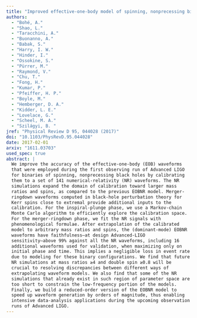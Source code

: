 ```yaml
---
title: "Improved effective-one-body model of spinning, nonprecessing binary black holes for the era of gravitational-wave astrophysics with advanced detectors"
authors:
  - "Bohé, A."
  - "Shao, L."
  - "Taracchini, A."
  - "Buonanno, A."
  - "Babak, S."
  - "Harry, I. W."
  - "Hinder, I."
  - "Ossokine, S."
  - "Pürrer, M."
  - "Raymond, V."
  - "Chu, T."
  - "Fong, H."
  - "Kumar, P."
  - "Pfeiffer, H. P."
  - "Boyle, M."
  - "Hemberger, D. A."
  - "Kidder, L. E."
  - "Lovelace, G."
  - "Scheel, M. A."
  - "Szilágyi, B. "
jref: "Physical Review D 95, 044028 (2017)"
doi: "10.1103/PhysRevD.95.044028"
date: 2017-02-01
arxiv: "1611.03703"
used_spec: true
abstract: |
  We improve the accuracy of the effective-one-body (EOB) waveforms
  that were employed during the first observing run of Advanced LIGO
  for binaries of spinning, nonprecessing black holes by calibrating
  them to a set of 141 numerical-relativity (NR) waveforms. The NR
  simulations expand the domain of calibration toward larger mass
  ratios and spins, as compared to the previous EOBNR model. Merger-
  ringdown waveforms computed in black-hole perturbation theory for
  Kerr spins close to extremal provide additional inputs to the
  calibration. For the inspiral-plunge phase, we use a Markov-chain
  Monte Carlo algorithm to efficiently explore the calibration space.
  For the merger-ringdown phase, we fit the NR signals with
  phenomenological formulae. After extrapolation of the calibrated
  model to arbitrary mass ratios and spins, the (dominant-mode) EOBNR
  waveforms have faithfulness—at design Advanced-LIGO
  sensitivity—above 99% against all the NR waveforms, including 16
  additional waveforms used for validation, when maximizing only on
  initial phase and time. This implies a negligible loss in event rate
  due to modeling for these binary configurations. We find that future
  NR simulations at mass ratios ≳4 and double spin ≳0.8 will be
  crucial to resolving discrepancies between different ways of
  extrapolating waveform models. We also find that some of the NR
  simulations that already exist in such region of parameter space are
  too short to constrain the low-frequency portion of the models.
  Finally, we build a reduced-order version of the EOBNR model to
  speed up waveform generation by orders of magnitude, thus enabling
  intensive data-analysis applications during the upcoming observation
  runs of Advanced LIGO.
---
```

